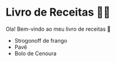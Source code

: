 # Livro de Receitas :man_cook:

Ola! Bem-vindo ao meu livro de receitas :wave:

- Strogonoff de frango
- Pavê
- Bolo de Cenoura
